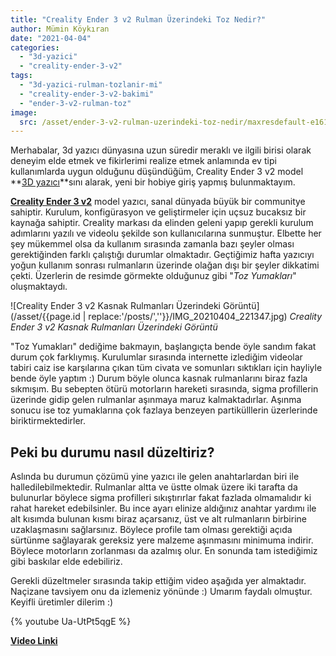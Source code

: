 ```yaml
---
title: "Creality Ender 3 v2 Rulman Üzerindeki Toz Nedir?"
author: Mümin Köykıran
date: "2021-04-04"
categories: 
  - "3d-yazici"
  - "creality-ender-3-v2"
tags: 
  - "3d-yazici-rulman-tozlanir-mi"
  - "creality-ender-3-v2-bakimi"
  - "ender-3-v2-rulman-toz"
image:
  src: /asset/ender-3-v2-rulman-uzerindeki-toz-nedir/maxresdefault-e1617565508172.jpg
---
```


Merhabalar, 3d yazıcı dünyasına uzun süredir meraklı ve ilgili birisi olarak deneyim elde etmek ve fikirlerimi realize etmek anlamında ev tipi kullanımlarda uygun olduğunu düşündüğüm, Creality Ender 3 v2 model **[3D yazıcı](/categories/3d-yazici/)**sını alarak, yeni bir hobiye giriş yapmış bulunmaktayım.

**[Creality Ender 3 v2](/categories/creality-ender-3-v2/)** model yazıcı, sanal dünyada büyük bir communitye sahiptir. Kurulum, konfigürasyon ve geliştirmeler için uçsuz bucaksız bir kaynağa sahiptir. Creality markası da elinden geleni yapıp gerekli kurulum adımlarını yazılı ve videolu şekilde son kullanıcılarına sunmuştur. Elbette her şey mükemmel olsa da kullanım sırasında zamanla bazı şeyler olması gerektiğinden farklı çalıştığı durumlar olmaktadır. Geçtiğimiz hafta yazıcıyı yoğun kullanım sonrası rulmanların üzerinde olağan dışı bir şeyler dikkatimi çekti. Üzerlerin de resimde görmekte olduğunuz gibi "_Toz Yumakları_" oluşmaktaydı.


![Creality Ender 3 v2 Kasnak Rulmanları Üzerindeki Görüntü](/asset/{{page.id | replace:'/posts/',''}}/IMG_20210404_221347.jpg)
*Creality Ender 3 v2 Kasnak Rulmanları Üzerindeki Görüntü*

"Toz Yumakları" dediğime bakmayın, başlangıçta bende öyle sandım fakat durum çok farklıymış. Kurulumlar sırasında internette izlediğim videolar tabiri caiz ise karşılarına çıkan tüm civata ve somunları sıktıkları için hayliyle bende öyle yaptım :) Durum böyle olunca kasnak rulmanlarını biraz fazla sıkmışım. Bu sebepten ötürü motorların hareketi sırasında, sigma profillerin üzerinde gidip gelen rulmanlar aşınmaya maruz kalmaktadırlar. Aşınma sonucu ise toz yumaklarına çok fazlaya benzeyen partikülllerin üzerlerinde biriktirmektedirler.

## Peki bu durumu nasıl düzeltiriz?

Aslında bu durumun çözümü yine yazıcı ile gelen anahtarlardan biri ile halledilebilmektedir. Rulmanlar altta ve üstte olmak üzere iki tarafta da bulunurlar böylece sigma profilleri sıkıştırırlar fakat fazlada olmamalıdır ki rahat hareket edebilsinler. Bu ince ayarı elinize aldığınız anahtar yardımı ile alt kısımda bulunan kısmı biraz açarsanız, üst ve alt rulmanların birbirine uzaklaşmasını sağlarsınız. Böylece profile tam olması gerektiği açıda sürtünme sağlayarak gereksiz yere malzeme aşınmasını minimuma indirir. Böylece motorların zorlanması da azalmış olur. En sonunda tam istediğimiz gibi baskılar elde edebiliriz.

Gerekli düzeltmeler sırasında takip ettiğim video aşağıda yer almaktadır. Naçizane tavsiyem onu da izlemeniz yönünde :) Umarım faydalı olmuştur. Keyifli üretimler dilerim :)

{% youtube Ua-UtPt5qgE %}


**[Video Linki](https://www.youtube.com/watch?v=Ua-UtPt5qgE)**
